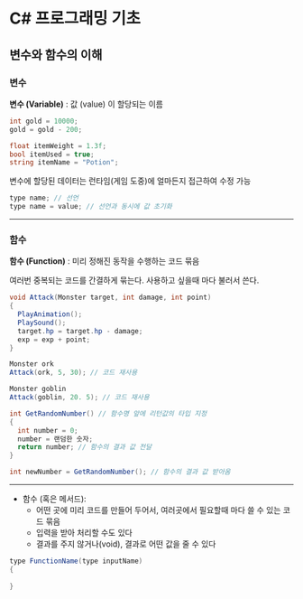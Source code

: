# C# 프로그래밍 기초

## 변수와 함수의 이해

### 변수

**변수 (Variable)** : 값 (value) 이 할당되는 이름

```c#
int gold = 10000;
gold = gold - 200;
```

```c#
float itemWeight = 1.3f;
bool itemUsed = true;
string itemName = "Potion";
```

변수에 할당된 데이터는 런타임(게임 도중)에 얼마든지 접근하여 수정 가능

```c#
type name; // 선언
type name = value; // 선언과 동시에 값 초기화
```

---

### 함수

**함수 (Function)** : 미리 정해진 동작을 수행하는 코드 묶음

여러번 중복되는 코드를 간결하게 묶는다. 사용하고 싶을때 마다 불러서 쓴다.

```c#
void Attack(Monster target, int damage, int point)
{
  PlayAnimation();
  PlaySound();
  target.hp = target.hp - damage;
  exp = exp + point;
}

Monster ork
Attack(ork, 5, 30); // 코드 재사용

Monster goblin
Attack(goblin, 20. 5); // 코드 재사용
```

```c#
int GetRandomNumber() // 함수명 앞에 리턴값의 타입 지정
{
  int number = 0;
  number = 랜덤한 숫자;
  return number; // 함수의 결과 값 전달
}

int newNumber = GetRandomNumber(); // 함수의 결과 값 받아옴
```

---

- 함수 (혹은 메서드):
  - 어떤 곳에 미리 코드를 만들어 두어서, 여러곳에서 필요할때 마다 쓸 수 있는 코드 묶음
  - 입력을 받아 처리할 수도 있다
  - 결과를 주지 않거나(void), 결과로 어떤 값을 줄 수 있다

```c#
type FunctionName(type inputName)
{
  
}
```

